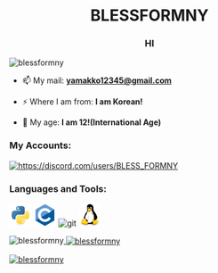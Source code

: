 <h1 align="center">BLESSFORMNY</h1>
<h3 align="center">HI</h3>

<p align="left"> <img src="https://komarev.com/ghpvc/?username=blessformny&label=Profile%20views&color=0e75b6&style=flat" alt="blessformny" /> </p>

- 📫 My mail: **yamakko12345@gmail.com**

- ⚡ Where I am from: **I am Korean!**

- 🔞 My age: **I am 12!(International Age)**

<h3 align="left">My Accounts:</h3>
<p align="left">
<a href="https://discord.gg/https://discord.com/users/BLESS_FORMNY" target="blank"><img align="center" src="https://raw.githubusercontent.com/rahuldkjain/github-profile-readme-generator/master/src/images/icons/Social/discord.svg" alt="https://discord.com/users/BLESS_FORMNY" height="30" width="40" /></a>
</p>

<h3 align="left">Languages and Tools:</h3>
<p align="left"> <a href="https://git-scm.com/" target="_blank" rel="noreferrer"> <a href="https://www.python.org" target="_blank" rel="noreferrer"> </a> <img src="https://raw.githubusercontent.com/devicons/devicon/master/icons/python/python-original.svg" alt="python" width="40" height="40"/> </a> <img src="https://raw.githubusercontent.com/devicons/devicon/master/icons/c/c-original.svg" alt="c" width="40" height="40"/> <img src="https://www.vectorlogo.zone/logos/git-scm/git-scm-icon.svg" alt="git" width="40" height="40"/> </a> <a href="https://www.linux.org/" target="_blank" rel="noreferrer"> <img src="https://raw.githubusercontent.com/devicons/devicon/master/icons/linux/linux-original.svg" alt="linux" width="40" height="40"/> </p>

<p><img align="left" src="https://github-readme-stats.vercel.app/api/top-langs?username=blessformny&show_icons=true&locale=en&layout=compact" alt="blessformny" /></p>

<p>&nbsp;<img align="center" src="https://github-readme-stats.vercel.app/api?username=blessformny&show_icons=true&locale=en" alt="blessformny" /></p>

<p><img align="center" src="https://github-readme-streak-stats.herokuapp.com/?user=blessformny&" alt="blessformny" /></p>
